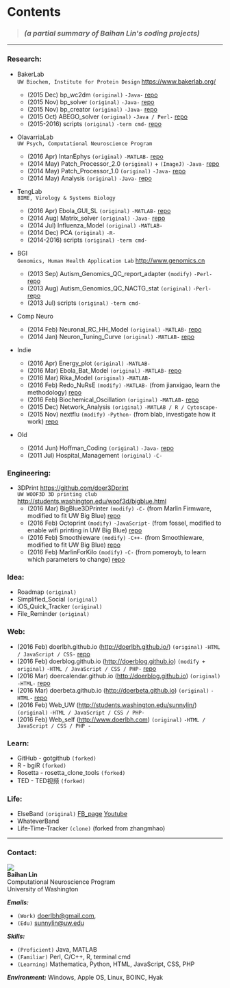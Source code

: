 
# **Contents**   
> ### _(a partial summary of Baihan Lin's coding projects)_

***

### Research:

* BakerLab  
  `UW Biochem, Institute for Protein Design` <https://www.bakerlab.org/>   
  - (2015 Dec) bp_wc2dm `(original)` `-Java-` [repo](https://github.com/doerlbh/BakerLab_bp_wc2dm)
  - (2015 Nov) bp_solver `(original)` `-Java-` [repo](https://github.com/doerlbh/BakerLab_bp_solver)
  - (2015 Nov) bp_creator `(original)` `-Java-` [repo](https://github.com/doerlbh/BakerLab_bp_creator)
  - (2015 Oct) ABEGO_solver `(original)` `-Java / Perl-` [repo](https://github.com/doerlbh/BakerLab_ABEGO_solver)
  - (2015-2016) scripts `(original)`  `-term cmd-` [repo](https://github.com/doerlbh/BakerLab_cmd_scripts)   
  
     
* OlavarriaLab  
  `UW Psych, Computational Neuroscience Program`
  - (2016 Apr) IntanEphys `(original)` `-MATLAB-` [repo](https://github.com/doerlbh/OLab_IntanEphys)
  - (2014 May) Patch_Processor_2.0 `(original)` + `(ImageJ)` `-Java-` [repo](https://github.com/doerlbh/OLab_patch_processor_2.0)
  - (2014 May) Patch_Processor_1.0 `(original)` `-Java-` [repo](https://github.com/doerlbh/OLab_patch_processor_1.0)
  - (2014 May) Analysis `(original)` `-Java-` [repo](https://github.com/doerlbh/OLab_analysis)   
  
     
* TengLab  
  `BIME, Virology & Systems Biology` 
  - (2016 Apr) Ebola_GUI_SL `(original)` `-MATLAB-` [repo](https://github.com/doerlbh/TengLab_Ebola_GUI_SL)
  - (2014 Aug) Matrix_solver `(original)`  `-Java-` [repo](https://github.com/doerlbh/TengLab_Matrix_Solver)
  - (2014 Jul) Influenza_Model `(original)` `-MATLAB-` 
  - (2014 Dec) PCA `(original)` `-R-`
  - (2014-2016) scripts `(original)`  `-term cmd-`    
  
     
* BGI  
  `Genomics, Human Health Application Lab` <http://www.genomics.cn>
  - (2013 Sep) Autism_Genomics_QC_report_adapter `(modify)`  `-Perl-` [repo](https://github.com/doerlbh/BGI_Autism_Genomics_QC_report_adapter)
  - (2013 Aug) Autism_Genomics_QC_NACTG_stat `(original)`  `-Perl-` [repo](https://github.com/doerlbh/BGI_Autism_Genomics_QC_NACTG_stat)
  - (2013 Jul) scripts `(original)`  `-term cmd-`  
  
    
* Comp Neuro  
  - (2014 Feb) 	Neuronal_RC_HH_Model `(original)`	 `-MATLAB-` [repo](https://github.com/doerlbh/CompNeuro_Neuronal_RC_HH_Model)
  - (2014 Jan) 	Neuron_Tuning_Curve	`(original)` 	`-MATLAB-`	[repo](https://github.com/doerlbh/CompNeuro_Neuron_Tuning_Curve)

     
* Indie  
  - (2016 Apr) Energy_plot `(original)` `-MATLAB-` 
  - (2016 Mar) Ebola_Bat_Model `(original)` `-MATLAB-` [repo](https://github.com/doerlbh/Epidemic_Ebola_Bat_Model)
  - (2016 Mar) Rika_Model `(original)` `-MATLAB-` 
  - (2016 Feb) Redo_NuRsE `(modify)` `-MATLAB-` (from jianxigao, learn the methodology) [repo](https://github.com/doerlbh/Indie_Redo_NuRsE)
  - (2016 Feb) Biochemical_Oscillation `(original)` `-MATLAB-` [repo](https://github.com/doerlbh/Indie_Biochemical_Oscillation)
  - (2015 Dec) Network_Analysis `(original)` `-MATLAB / R / Cytoscape-` 
  - (2015 Nov) nextflu `(modify)` `-Python-` (from blab, investigate how it work) [repo](https://github.com/doerlbh/Indie-nextflu)
  
   
* Old  
  - (2014 Jun) Hoffman_Coding `(original)` `-Java-` [repo](https://github.com/doerlbh/Hoffman_Coding)
  - (2011 Jul) Hospital_Management `(original)` `-C-` 
  
  
### Engineering:
* 3DPrint   <https://github.com/doer3Dprint>   
  `UW WOOF3D 3D printing club` <http://students.washington.edu/woof3d/bigblue.html>
  - (2016 Mar) BigBlue3DPrinter `(modify)` `-C-` (from Marlin Firmware, modified to fit UW Big Blue) [repo](https://github.com/doer3Dprint/BigBlue3DPrinter)
  - (2016 Feb) Octoprint `(modify)` `-JavaScript-` (from fossel, modified to enable wifi printing in UW Big Blue) [repo](https://github.com/doer3Dprint/3DPrint_OctoPrint)
  - (2016 Feb) Smoothieware `(modify)` `-C++-` (from Smoothieware, modified to fit UW Big Blue) [repo](https://github.com/doer3Dprint/3DPrint_Smoothieware)
  - (2016 Feb) MarlinForKilo `(modify)` `-C-` (from pomeroyb, to learn which parameters to change) [repo](https://github.com/doer3Dprint/3DPrint_MarlinForKilo)
  
  
### Idea: 
* Roadmap `(original)`  
* Simplified_Social `(original)`
* iOS_Quick_Tracker `(original)`
* File_Reminder `(original)`
  
  
### Web:
* (2016 Feb) doerlbh.github.io (<http://doerlbh.github.io/>) `(original)`  `-HTML / JavaScript / CSS-` [repo](https://github.com/doerlbh/doerlbh.github.io)
* (2016 Feb) doerblog.github.io (<http://doerblog.github.io>) `(modify + original)`  `-HTML / JavaScript / CSS / PHP-` [repo](https://github.com/doerblog/doerblog.github.io)
* (2016 Mar) doercalendar.github.io (<http://doerblog.github.io>) `(original)`  `-HTML-` [repo](https://github.com/doercalendar/doercalendar.github.io)
* (2016 Mar) doerbeta.github.io (<http://doerbeta.github.io>) `(original)`  `-HTML-` [repo](https://github.com/doerbeta/doerbeta.github.io)
* (2016 Feb) Web_UW (<http://students.washington.edu/sunnylin/>) `(original)`  `-HTML / JavaScript / CSS / PHP-` 
* (2016 Feb) Web_self (<http://www.doerlbh.com>) `(original)`  `-HTML / JavaScript / CSS / PHP -` 
  
  
### Learn:
* GitHub - gotgithub `(forked)`
* R - bgiR `(forked)`
* Rosetta - rosetta_clone_tools `(forked)`
* TED - TED视频 `(forked)`
  
  
### Life:
* ElseBand `(original)` [FB_page](https://www.facebook.com/elseband) [Youtube](www.youtube.com/user/elsemusicband)
* WhateverBand
* Life-Time-Tracker `(clone)` (forked from zhangmhao)
  
  
***

### Contact:
![](https://dwa5x7aod66zk.cloudfront.net/assets/labtocat-0bb6a395e2d142d0713e3e34bff9f446.png)  
**Baihan Lin**  
Computational Neuroscience Program  
University of Washington
  
***Emails:***   
* `(Work)` doerlbh@gmail.com,  
* `(Edu)`  sunnylin@uw.edu   

***Skills:***
* `(Proficient)` Java, MATLAB   
* `(Familiar)`   Perl, C/C++, R, terminal cmd  
* `(Learning)`   Mathematica, Python, HTML, JavaScript, CSS, PHP 

***Environment:***  Windows, Apple OS, Linux, BOINC, Hyak



